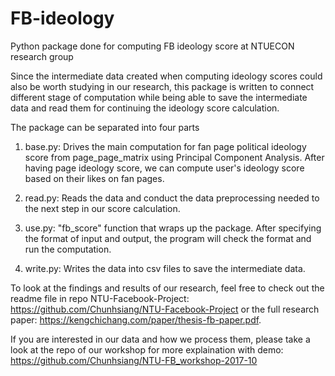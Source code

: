 # FB-ideology
Python package done for computing FB ideology score at NTUECON research group

Since the intermediate data created when computing ideology scores could also be worth studying in our research, this package is written to connect different stage of computation while being able to save the intermediate data and read them for continuing the ideology score calculation.


The package can be separated into four parts
1. base.py: Drives the main computation for fan page political ideology score from page_page_matrix using Principal Component Analysis. After having page ideology score, we can compute user's ideology score based on their likes on fan pages.

2. read.py: Reads the data and conduct the data preprocessing needed to the next step in our score calculation.

3. use.py: "fb_score" function that wraps up the package. After specifying the format of input and output, the program will check the format and run the computation.

4. write.py: Writes the data into csv files to save the intermediate data.

To look at the findings and results of our research, feel free to check out the readme file in repo NTU-Facebook-Project: https://github.com/Chunhsiang/NTU-Facebook-Project  or the full research paper:  https://kengchichang.com/paper/thesis-fb-paper.pdf.

If you are interested in our data and how we process them, please take a look at the repo of our workshop for more explaination with demo: https://github.com/Chunhsiang/NTU-FB_workshop-2017-10
